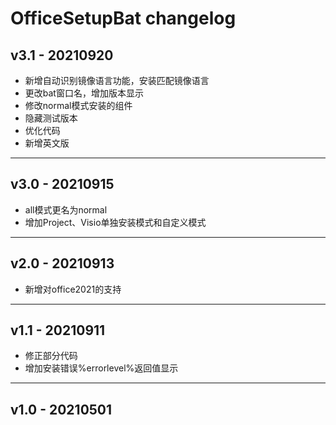 # OfficeSetupBat changelog

## v3.1 - 20210920
- 新增自动识别镜像语言功能，安装匹配镜像语言
- 更改bat窗口名，增加版本显示
- 修改normal模式安装的组件
- 隐藏测试版本
- 优化代码
- 新增英文版
***
## v3.0 - 20210915
- all模式更名为normal
- 增加Project、Visio单独安装模式和自定义模式
***
## v2.0 - 20210913
- 新增对office2021的支持
***
## v1.1 - 20210911 
  - 修正部分代码
  - 增加安装错误%errorlevel%返回值显示
***
## v1.0 - 20210501  
